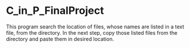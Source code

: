 # C_in_P_FinalProject
 This program search the location of files, whose names are listed in a text file, from the directory. In the next step, copy those listed files from the directory and paste them in desired location.
